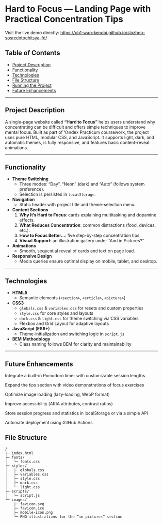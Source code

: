 # Hard to Focus — Landing Page with Practical Concentration Tips
Visit the live demo directly:
https://ob1-wan-kenobi.github.io/slozhno-sosredotochitsya-fd/

## Table of Contents
- [Project Description](#project-description)  
- [Functionality](#functionality)  
- [Technologies](#technologies)  
- [File Structure](#file-structure)  
- [Running the Project](#running-the-project)  
- [Future Enhancements](#future-enhancements)  

---

## Project Description

A single-page website called **“Hard to Focus”** helps users understand why concentrating can be difficult and offers simple techniques to improve mental focus. Built as part of Yandex Practicum coursework, the project uses pure HTML, modular CSS, and JavaScript. It supports light, dark, and automatic themes, is fully responsive, and features basic content-reveal animations.

---

## Functionality

- **Theme Switching**  
  - Three modes: “Day”, “Neon” (dark) and “Auto” (follows system preference).  
  - Selection is persisted in `localStorage`.  
- **Navigation**  
  - Static header with project title and theme-selection menu.  
- **Content Sections**  
  1. **Why It’s Hard to Focus**: cards explaining multitasking and dopamine effects.  
  2. **What Reduces Concentration**: common distractions (food, devices, etc.).  
  3. **How to Focus Better…**: five step-by-step concentration tips.  
  4. **Visual Support**: an illustration gallery under “And in Pictures?”  
- **Animations**  
  - Smooth, sequential reveal of cards and text on page load.  
- **Responsive Design**  
  - Media queries ensure optimal display on mobile, tablet, and desktop.

---

## Technologies

- **HTML5**  
  - Semantic elements (`<section>`, `<article>`, `<picture>`)  
- **CSS3**  
  - `globals.css` & `variables.css` for resets and custom properties  
  - `style.css` for core styles and layouts  
  - `dark.css` & `light.css` for theme switching via CSS variables  
  - Flexbox and Grid Layout for adaptive layouts  
- **JavaScript (ES6+)**  
  - Theme-initialization and switching logic in `script.js`  
- **BEM Methodology**  
  - Class naming follows BEM for clarity and maintainability  

---

## Future Enhancements
Integrate a built-in Pomodoro timer with customizable session lengths

Expand the tips section with video demonstrations of focus exercises

Optimize image loading (lazy-loading, WebP format)

Improve accessibility (ARIA attributes, contrast ratios)

Store session progress and statistics in localStorage or via a simple API

Automate deployment using GitHub Actions


## File Structure

```plaintext
/
├─ index.html
├─ fonts/
│   └─ fonts.css
├─ styles/
│   ├─ globals.css
│   ├─ variables.css
│   ├─ style.css
│   ├─ dark.css
│   └─ light.css
├─ scripts/
│   └─ script.js
└─ images/
    ├─ favicon.svg
    ├─ favicon.ico
    ├─ mobile-icon.png
    └─ PNG illustrations for the “in pictures” section


